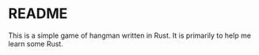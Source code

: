 # README #

This is a simple game of hangman written in Rust. It is primarily to help me learn some Rust.
